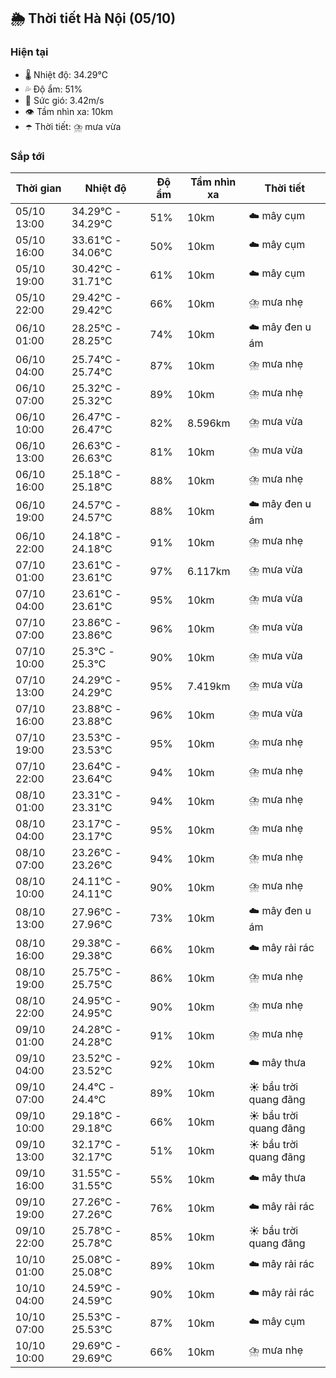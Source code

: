## 🌦️ Thời tiết Hà Nội (05/10)

### Hiện tại

- 🌡️ Nhiệt độ: 34.29℃
- 💦 Độ ẩm: 51%
- 💨 Sức gió: 3.42m/s
- 👁️ Tầm nhìn xa: 10km
- ☂️ Thời tiết: ⛈️ mưa vừa

### Sắp tới

| Thời gian | Nhiệt độ | Độ ẩm | Tầm nhìn xa | Thời tiết |
| --- | --- | --- | --- | --- |
| 05/10 13:00 | 34.29℃ - 34.29℃ | 51% | 10km | ☁️ mây cụm |
| 05/10 16:00 | 33.61℃ - 34.06℃ | 50% | 10km | ☁️ mây cụm |
| 05/10 19:00 | 30.42℃ - 31.71℃ | 61% | 10km | ☁️ mây cụm |
| 05/10 22:00 | 29.42℃ - 29.42℃ | 66% | 10km | ⛈️ mưa nhẹ |
| 06/10 01:00 | 28.25℃ - 28.25℃ | 74% | 10km | ☁️ mây đen u ám |
| 06/10 04:00 | 25.74℃ - 25.74℃ | 87% | 10km | ⛈️ mưa nhẹ |
| 06/10 07:00 | 25.32℃ - 25.32℃ | 89% | 10km | ⛈️ mưa nhẹ |
| 06/10 10:00 | 26.47℃ - 26.47℃ | 82% | 8.596km | ⛈️ mưa vừa |
| 06/10 13:00 | 26.63℃ - 26.63℃ | 81% | 10km | ⛈️ mưa vừa |
| 06/10 16:00 | 25.18℃ - 25.18℃ | 88% | 10km | ⛈️ mưa nhẹ |
| 06/10 19:00 | 24.57℃ - 24.57℃ | 88% | 10km | ☁️ mây đen u ám |
| 06/10 22:00 | 24.18℃ - 24.18℃ | 91% | 10km | ⛈️ mưa nhẹ |
| 07/10 01:00 | 23.61℃ - 23.61℃ | 97% | 6.117km | ⛈️ mưa vừa |
| 07/10 04:00 | 23.61℃ - 23.61℃ | 95% | 10km | ⛈️ mưa vừa |
| 07/10 07:00 | 23.86℃ - 23.86℃ | 96% | 10km | ⛈️ mưa vừa |
| 07/10 10:00 | 25.3℃ - 25.3℃ | 90% | 10km | ⛈️ mưa vừa |
| 07/10 13:00 | 24.29℃ - 24.29℃ | 95% | 7.419km | ⛈️ mưa vừa |
| 07/10 16:00 | 23.88℃ - 23.88℃ | 96% | 10km | ⛈️ mưa vừa |
| 07/10 19:00 | 23.53℃ - 23.53℃ | 95% | 10km | ⛈️ mưa nhẹ |
| 07/10 22:00 | 23.64℃ - 23.64℃ | 94% | 10km | ⛈️ mưa nhẹ |
| 08/10 01:00 | 23.31℃ - 23.31℃ | 94% | 10km | ⛈️ mưa nhẹ |
| 08/10 04:00 | 23.17℃ - 23.17℃ | 95% | 10km | ⛈️ mưa nhẹ |
| 08/10 07:00 | 23.26℃ - 23.26℃ | 94% | 10km | ⛈️ mưa nhẹ |
| 08/10 10:00 | 24.11℃ - 24.11℃ | 90% | 10km | ⛈️ mưa nhẹ |
| 08/10 13:00 | 27.96℃ - 27.96℃ | 73% | 10km | ☁️ mây đen u ám |
| 08/10 16:00 | 29.38℃ - 29.38℃ | 66% | 10km | ☁️ mây rải rác |
| 08/10 19:00 | 25.75℃ - 25.75℃ | 86% | 10km | ⛈️ mưa nhẹ |
| 08/10 22:00 | 24.95℃ - 24.95℃ | 90% | 10km | ⛈️ mưa nhẹ |
| 09/10 01:00 | 24.28℃ - 24.28℃ | 91% | 10km | ⛈️ mưa nhẹ |
| 09/10 04:00 | 23.52℃ - 23.52℃ | 92% | 10km | ☁️ mây thưa |
| 09/10 07:00 | 24.4℃ - 24.4℃ | 89% | 10km | ☀️ bầu trời quang đãng |
| 09/10 10:00 | 29.18℃ - 29.18℃ | 66% | 10km | ☀️ bầu trời quang đãng |
| 09/10 13:00 | 32.17℃ - 32.17℃ | 51% | 10km | ☀️ bầu trời quang đãng |
| 09/10 16:00 | 31.55℃ - 31.55℃ | 55% | 10km | ☁️ mây thưa |
| 09/10 19:00 | 27.26℃ - 27.26℃ | 76% | 10km | ☁️ mây rải rác |
| 09/10 22:00 | 25.78℃ - 25.78℃ | 85% | 10km | ☀️ bầu trời quang đãng |
| 10/10 01:00 | 25.08℃ - 25.08℃ | 89% | 10km | ☁️ mây rải rác |
| 10/10 04:00 | 24.59℃ - 24.59℃ | 90% | 10km | ☁️ mây rải rác |
| 10/10 07:00 | 25.53℃ - 25.53℃ | 87% | 10km | ☁️ mây cụm |
| 10/10 10:00 | 29.69℃ - 29.69℃ | 66% | 10km | ⛈️ mưa nhẹ |
